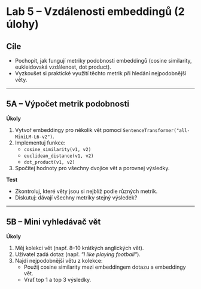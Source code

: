 # Lab 5 – Vzdálenosti embeddingů (2 úlohy)

## Cíle
- Pochopit, jak fungují metriky podobnosti embeddingů (cosine similarity, eukleidovská vzdálenost, dot product).
- Vyzkoušet si praktické využití těchto metrik při hledání nejpodobnější věty.

---

## 5A – Výpočet metrik podobnosti
**Úkoly**
1. Vytvoř embeddingy pro několik vět pomocí `SentenceTransformer("all-MiniLM-L6-v2")`.
2. Implementuj funkce:
   - `cosine_similarity(v1, v2)`
   - `euclidean_distance(v1, v2)`
   - `dot_product(v1, v2)`
3. Spočítej hodnoty pro všechny dvojice vět a porovnej výsledky.



**Test**
- Zkontroluj, které věty jsou si nejblíž podle různých metrik.
- Diskutuj: dávají všechny metriky stejný výsledek?

---

## 5B – Mini vyhledávač vět
**Úkoly**
1. Měj kolekci vět (např. 8–10 krátkých anglických vět).
2. Uživatel zadá dotaz (např. *"I like playing football"*).
3. Najdi nejpodobnější větu z kolekce:
   - Použij cosine similarity mezi embeddingem dotazu a embeddingy vět.
   - Vrať top 1 a top 3 výsledky.
